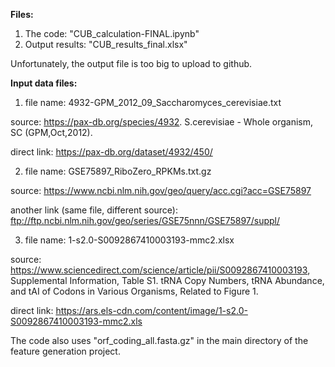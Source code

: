 
**Files:**
1. The code: "CUB_calculation-FINAL.ipynb" 
2. Output results: "CUB_results_final.xlsx"

Unfortunately, the output file is too big to upload to github. 

**Input data files:**

1. file name: 4932-GPM_2012_09_Saccharomyces_cerevisiae.txt

source: https://pax-db.org/species/4932. S.cerevisiae - Whole organism, SC (GPM,Oct,2012). 

direct link: https://pax-db.org/dataset/4932/450/

2. file name: GSE75897_RiboZero_RPKMs.txt.gz 

source: https://www.ncbi.nlm.nih.gov/geo/query/acc.cgi?acc=GSE75897

another link (same file, different source): ftp://ftp.ncbi.nlm.nih.gov/geo/series/GSE75nnn/GSE75897/suppl/

3. file name: 1-s2.0-S0092867410003193-mmc2.xlsx

source: https://www.sciencedirect.com/science/article/pii/S0092867410003193, Supplemental Information, Table S1. tRNA Copy Numbers, tRNA Abundance, and tAI of Codons in Various Organisms, Related to Figure 1.

direct link: https://ars.els-cdn.com/content/image/1-s2.0-S0092867410003193-mmc2.xls

The code also uses "orf_coding_all.fasta.gz" in the main directory of the feature generation project. 
